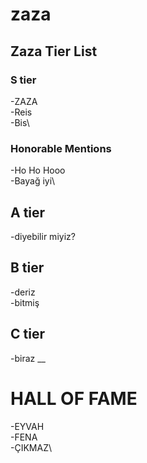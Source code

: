 # zaza

## Zaza Tier List
### S tier
-ZAZA\
-Reis\
-Bis\

### Honorable Mentions
-Ho Ho Hooo\
-Bayağ iyi\

## A tier
-diyebilir miyiz?

## B tier
-deriz\
-bitmiş

## C tier
-biraz __


# HALL OF FAME
-EYVAH\
-FENA\
-ÇIKMAZ\
